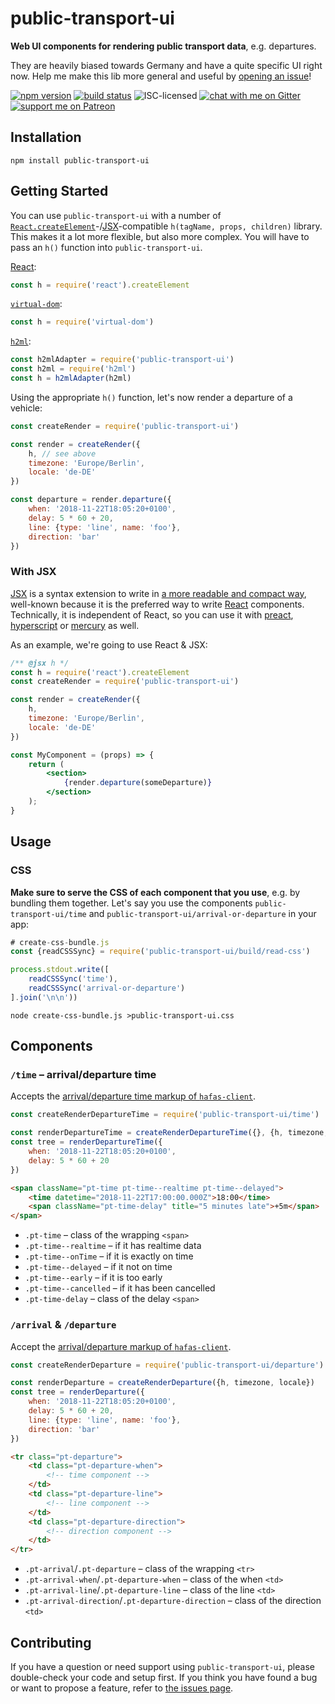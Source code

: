 # public-transport-ui

**Web UI components for rendering public transport data**, e.g. departures.

They are heavily biased towards Germany and have a quite specific UI right now. Help me make this lib more general and useful by [opening an issue](https://github.com/derhuerst/public-transport-ui/issues)!

[![npm version](https://img.shields.io/npm/v/public-transport-ui.svg)](https://www.npmjs.com/package/public-transport-ui)
[![build status](https://api.travis-ci.org/derhuerst/public-transport-ui.svg?branch=master)](https://travis-ci.org/derhuerst/public-transport-ui)
![ISC-licensed](https://img.shields.io/github/license/derhuerst/public-transport-ui.svg)
[![chat with me on Gitter](https://img.shields.io/badge/chat%20with%20me-on%20gitter-512e92.svg)](https://gitter.im/derhuerst)
[![support me on Patreon](https://img.shields.io/badge/support%20me-on%20patreon-fa7664.svg)](https://patreon.com/derhuerst)


## Installation

```shell
npm install public-transport-ui
```


## Getting Started

You can use `public-transport-ui` with a number of [`React.createElement`](https://reactjs.org/docs/react-without-jsx.html)-/[JSX](http://facebook.github.io/jsx/)-compatible `h(tagName, props, children)` library. This makes it a lot more flexible, but also more complex. You will have to pass an `h()` function into `public-transport-ui`.

[React](https://reactjs.org/):

```js
const h = require('react').createElement
```

[`virtual-dom`](https://www.npmjs.com/package/virtual-dom):

```js
const h = require('virtual-dom')
```

[`h2ml`](https://www.npmjs.com/package/h2ml):

```js
const h2mlAdapter = require('public-transport-ui')
const h2ml = require('h2ml')
const h = h2mlAdapter(h2ml)
```

Using the appropriate `h()` function, let's now render a departure of a vehicle:

```js
const createRender = require('public-transport-ui')

const render = createRender({
	h, // see above
	timezone: 'Europe/Berlin',
	locale: 'de-DE'
})

const departure = render.departure({
	when: '2018-11-22T18:05:20+0100',
	delay: 5 * 60 + 20,
	line: {type: 'line', name: 'foo'},
	direction: 'bar'
})
```

### With JSX

[JSX](http://facebook.github.io/jsx/) is a syntax extension to write in [a more readable and compact way](https://reactjs.org/docs/jsx-in-depth.html), well-known because it is the preferred way to write [React](https://reactjs.org/) components. Technically, it is independent of React, so you can use it with [preact](https://preactjs.com), [hyperscript](https://github.com/hyperhype/hyperscript) or [mercury](http://raynos.github.io/mercury/) as well.

As an example, we're going to use React & JSX:

```jsx
/** @jsx h */
const h = require('react').createElement
const createRender = require('public-transport-ui')

const render = createRender({
	h,
	timezone: 'Europe/Berlin',
	locale: 'de-DE'
})

const MyComponent = (props) => {
	return (
		<section>
			{render.departure(someDeparture)}
		</section>
	);
}
```


## Usage

### CSS

**Make sure to serve the CSS of each component that you use**, e.g. by bundling them together. Let's say you use the components `public-transport-ui/time` and `public-transport-ui/arrival-or-departure` in your app:

```js
# create-css-bundle.js
const {readCSSSync} = require('public-transport-ui/build/read-css')

process.stdout.write([
	readCSSSync('time'),
	readCSSSync('arrival-or-departure')
].join('\n\n'))
```

```shell
node create-css-bundle.js >public-transport-ui.css
```


## Components

### `/time` – arrival/departure time

Accepts the [arrival/departure time markup of `hafas-client`](https://github.com/public-transport/hafas-client/blob/1ebb958b4a65128f2bf640e182d3c1333a6508fc/docs/departures.md#response).

```js
const createRenderDepartureTime = require('public-transport-ui/time')

const renderDepartureTime = createRenderDepartureTime({}, {h, timezone, locale})
const tree = renderDepartureTime({
	when: '2018-11-22T18:05:20+0100',
	delay: 5 * 60 + 20
})
```

```html
<span className="pt-time pt-time--realtime pt-time--delayed">
	<time datetime="2018-11-22T17:00:00.000Z">18:00</time>
	<span className="pt-time-delay" title="5 minutes late">+5m</span>
</span>
```

- `.pt-time` – class of the wrapping `<span>`
- `.pt-time--realtime` – if it has realtime data
- `.pt-time--onTime` – if it is exactly on time
- `.pt-time--delayed` – if it not on time
- `.pt-time--early` – if it is too early
- `.pt-time--cancelled` – if it has been cancelled
- `.pt-time-delay` – class of the delay `<span>`

### `/arrival` & `/departure`

Accept the [arrival/departure markup of `hafas-client`](https://github.com/public-transport/hafas-client/blob/1ebb958b4a65128f2bf640e182d3c1333a6508fc/docs/departures.md#response).

```js
const createRenderDeparture = require('public-transport-ui/departure')

const renderDeparture = createRenderDeparture({h, timezone, locale})
const tree = renderDeparture({
	when: '2018-11-22T18:05:20+0100',
	delay: 5 * 60 + 20,
	line: {type: 'line', name: 'foo'},
	direction: 'bar'
})
```

```html
<tr class="pt-departure">
	<td class="pt-departure-when">
		<!-- time component -->
	</td>
	<td class="pt-departure-line">
		<!-- line component -->
	</td>
	<td class="pt-departure-direction">
		<!-- direction component -->
	</td>
</tr>
```

- `.pt-arrival`/`.pt-departure` – class of the wrapping `<tr>`
- `.pt-arrival-when`/`.pt-departure-when` – class of the when `<td>`
- `.pt-arrival-line`/`.pt-departure-line` – class of the line `<td>`
- `.pt-arrival-direction`/`.pt-departure-direction` – class of the direction `<td>`


## Contributing

If you have a question or need support using `public-transport-ui`, please double-check your code and setup first. If you think you have found a bug or want to propose a feature, refer to [the issues page](https://github.com/derhuerst/public-transport-ui/issues).
